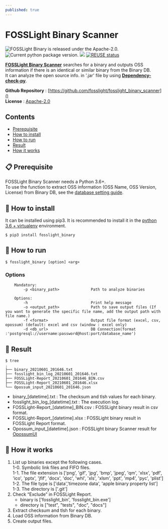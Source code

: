 ```yaml
---
published: true
---
```

# FOSSLight Binary Scanner

<img src="https://img.shields.io/pypi/l/fosslight_binary" alt="FOSSLight Binary is released under the Apache-2.0." /> <img src="https://img.shields.io/pypi/v/fosslight_binary" alt="Current python package version." /> <img src="https://img.shields.io/pypi/pyversions/fosslight_binary" /> [![REUSE status](https://api.reuse.software/badge/github.com/fosslight/fosslight_binary_scanner)](https://api.reuse.software/info/github.com/fosslight/fosslight_binary_scanner)

[**FOSSLight Binary Scanner**](https://github.com/fosslight/fosslight_binary_scanner) searches for a binary and outputs OSS information if there is an identical or similar binary from the Binary DB.   
It can analyze the open source info. in '.jar' file by using [**Dependency-check-py**](https://github.com/jhermann/dependency-check-py).   
   
**Github Repository** : [https://github.com/fosslight/fosslight_binary_scanner]()  
**License** : [Apache-2.0](https://github.com/fosslight/fosslight_binary_scanner/blob/main/LICENSE)

## Contents
- [Prerequisite](#-prerequisite)
- [How to install](#-how-to-install)
- [How to run](#-how-to-run)
- [Result](#-result)
- [How it works](#-how-it-works)


## 📋 Prerequisite
FOSSLight Binary Scanner needs a Python 3.6+.    
To use the function to extract OSS information (OSS Name, OSS Version, License) from Binary DB, see the [database setting guide](etc/binary_db.md).

## 🎉 How to install
It can be installed using pip3. It is recommended to install it in the [python 3.6 + virtualenv](etc/guide_virtualenv.md) environment.

```
$ pip3 install fosslight_binary
```

## 🚀 How to run
````
$ fosslight_binary [option] <arg>
````    

### Options
```` 
    Mandatory:
        -p <binary_path>              Path to analyze binaries

    Options:
        -h                            Print help message
        -o <output_path>              Path to save output files (If you want to generate the specific file name, add the output path with file name.)
        -f <format>                   Output file format (excel, csv, opossum) (default: excel and csv (window : excel only)
        -d <db_url>                   DB Connection(format :'postgresql://username:password@host:port/database_name')
````    

## 📁 Result

```
$ tree
.
├── binary_20210601_201646.txt
├── fosslight_bin_log_20210601_201646.txt
├── FOSSLight-Report_20210601_201646_BIN.csv
├── FOSSLight-Report_20210601_201646.xlsx
└── Opossum_input_20210601_201646.json

```
- binary_[datetime].txt : The checksum and tlsh values for each binary.
- fosslight_bin_log_[datetime].txt : The execution log.
- FOSSLight-Report_[datetime]_BIN.csv : FOSSLight binary result in csv format.
- FOSSLight-Report_[datetime].xlsx : FOSSLight binary result in FOSSLight Report format.
- Opossum_input_[datetime].json : FOSSLight binary Scanner result for [OpossumUI](https://github.com/opossum-tool/OpossumUI)

## 🧐 How it works
1. List up binaries except the following cases.    
    1-0. Symbolic link files and FIFO files.    
    1-1. The file extension is ['png', 'gif', 'jpg', 'bmp', 'jpeg', 'qm', 'xlsx', 'pdf', 'ico', 'pptx', 'jfif', 'docx',
                                'doc', 'whl', 'xls', 'xlsm', 'ppt', 'mp4', 'pyc', 'plist']            
    1-2. The file type is ['data','timezone data', 'apple binary property list']    
    1-3. The directory is ['.git']    
2. Check “Exclude” in FOSSLight Report.         
    - binary is ['fosslight_bin', 'fosslight_bin.exe']     
    - directory is ["test", "tests", "doc", "docs"]     
3. Extract checksum and tlsh for each binary.     
4. Load OSS information from Binary DB.      
5. Create output files.  
